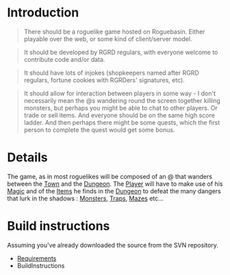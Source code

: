 # Introduction #

> There should be a roguelike game hosted on Roguebasin. Either playable over the web, or some kind of client/server model.

> It should be developed by RGRD regulars, with everyone welcome to contribute code and/or data.

> It should have lots of injokes (shopkeepers named after RGRD regulars, fortune cookies with RGRDers' signatures, etc).

> It should allow for interaction between players in some way - I don't necessarily mean the @s wandering round the screen together killing monsters, but perhaps you might be able to chat to other players. Or trade or sell items. And everyone should be on the same high score ladder. And then perhaps there might be some quests, which the first person to complete the quest would get some bonus.

# Details #

The game, as in most roguelikes will be composed of an @ that wanders between the [Town](Town.md) and the [Dungeon](Dungeon.md). The [Player](Player.md) will have to make use of his [Magic](Magic.md) and of the [Items](Items.md) he finds in the [Dungeon](Dungeon.md) to defeat the many dangers that lurk in the shadows : [Monsters](Monsters.md), [Traps](Traps.md), [Mazes](Mazes.md) etc...

# Build instructions #

Assuming you've already downloaded the source from the SVN repository.
  * [Requirements](Requirements.md)
  * BuildInstructions